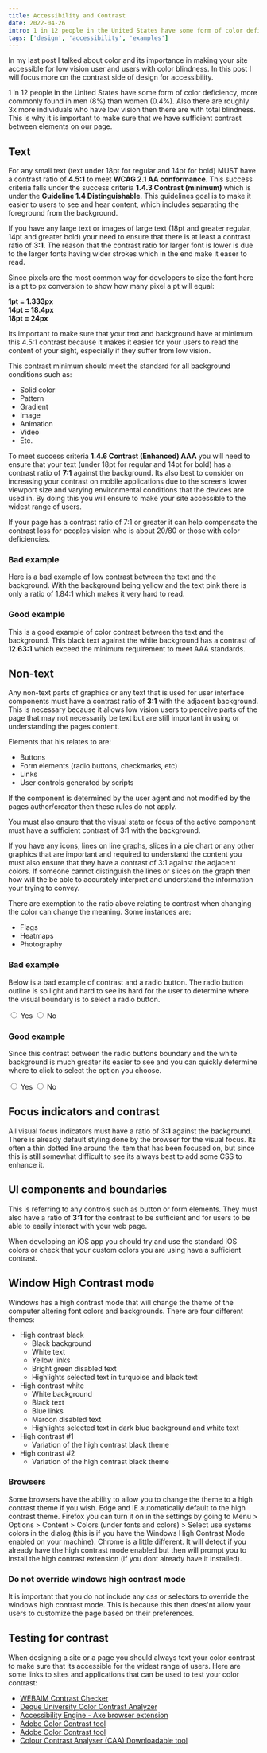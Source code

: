 ```yaml
---
title: Accessibility and Contrast
date: 2022-04-26
intro: 1 in 12 people in the United States have some form of color deficiency, more commonly found in men (8%) than women (0.4%). Also there are roughly 3x more individuals who have low vision then there are with total blindness. This is why it is important to make sure that we have sufficient contrast between elements on our page.
tags: ['design', 'accessibility', 'examples']
---
```


In my last post I talked about color and its importance in making your site accessible for low vision user and users with color blindness. In this post I will focus more on the contrast side of design for accessibility. 

1 in 12 people in the United States have some form of color deficiency, more commonly found in men (8%) than women (0.4%). Also there are roughly 3x more individuals who have low vision then there are with total blindness. This is why it is important to make sure that we have sufficient contrast between elements on our page. 

## Text
For any small text (text under 18pt for regular and 14pt for bold) MUST have a contrast ratio of **4.5:1** to meet **WCAG 2.1 AA conformance**. This success criteria falls under the success criteria **1.4.3 Contrast (minimum)** which is under the **Guideline 1.4 Distinguishable**. This guidelines goal is to make it easier to users to see and hear content, which includes separating the foreground from the background. 

If you have any large text or images of large text (18pt and greater regular, 14pt and greater bold) your need to ensure that there is at least a contrast ratio of **3:1**. The reason that the contrast ratio for larger font is lower is due to the larger fonts having wider strokes which in the end make it easer to read. 

<div class="callout">
    <p>Since pixels are the most common way for developers to size the font here is a pt to px conversion to show how many pixel a pt will equal:</p>
    <p><strong>1pt = 1.333px<br>14pt = 18.4px<br>18pt = 24px</strong></p>
</div>

Its important to make sure that your text and background have at minimum this 4.5:1 contrast because it makes it easier for your users to read the content of your sight, especially if they suffer from low vision. 

This contrast minimum should meet the standard for all background conditions such as: 
- Solid color
- Pattern
- Gradient
- Image
- Animation
- Video
- Etc.

To meet success criteria **1.4.6 Contrast (Enhanced) AAA** you will need to ensure that your text (under 18pt for regular and 14pt for bold) has a contrast ratio of **7:1** against the background. Its also best to consider on increasing your contrast on mobile applications due to the screens lower viewport size and varying environmental conditions that the devices are used in. By doing this you will ensure to make your site accessible to the widest range of users. 

If your page has a contrast ratio of 7:1 or greater it can help compensate the contrast loss for peoples vision who is about 20/80 or those with color deficiencies. 

<div class="example" aria-hidden="true">
    <h3>Bad example</h3>
    <div class="low-contrast">
        <p>Here is a bad example of low contrast between the text and the background. With the background being yellow and the text pink there is only a ratio of 1.84:1 which makes it very hard to read.</p>
    </div>
</div>

<div class="example">
    <h3>Good example</h3>
    <p>This is a good example of color contrast between the text and the background. This black text against the white background has a contrast of <strong>12.63:1</strong> which exceed the minimum requirement to meet AAA standards.</p>
</div>


## Non-text 
Any non-text parts of graphics or any text that is used for user interface components must have a contrast ratio of **3:1** with the adjacent background. This is necessary because it allows low vision users to perceive parts of the page that may not necessarily be text but are still important in using or understanding the pages content. 

Elements that his relates to are: 
- Buttons
- Form elements (radio buttons, checkmarks, etc)
- Links
- User controls generated by scripts

If the component is determined by the user agent and not modified by the pages author/creator then these rules do not apply. 

You must also ensure that the visual state or focus of the active component must have a sufficient contrast of 3:1 with the background. 

If you have any icons, lines on line graphs, slices in a pie chart or any other graphics that are important and required to understand the content you must also ensure that they have a contrast of 3:1 against the adjacent colors. If someone cannot distinguish the lines or slices on the graph then how will the be able to accurately interpret and understand the information your trying to convey. 

<div class="callout">
    <p>There are exemption to the ratio above relating to contrast when changing the color can change the meaning. Some instances are: </p>
    <ul>
        <li>Flags</li>
        <li>Heatmaps</li>
        <li>Photography</li>
    </ul>
</div>

<div class="example" aria-hidden="true">
    <h3>Bad example</h3>
    <p>Below is a bad example of contrast and a radio button. The radio button outline is so light and hard to see its hard for the user to determine where the visual boundary is to select a radio button.</p>
    <div class="low-contrast-radio">
        <label for="yes">
            <input type="radio" id="yes" name="bad-example" /> Yes
        </label>
        <label for="no">
            <input type="radio" id="no" name="bad-example" /> No
        </label>
    </div>
</div>

<div class="example" aria-hidden="true">
    <h3>Good example</h3>
    <p>Since this contrast between the radio buttons boundary and the white background is much greater its easier to see and you can quickly determine where to click to select the option you choose. </p>
  <div>
        <label for="yes">
            <input type="radio" id="yes" name="bad-example" /> Yes
        </label>
        <label for="no">
            <input type="radio" id="no" name="bad-example" /> No
        </label>
    </div>
</div>

## Focus indicators and contrast
All visual focus indicators must have a ratio of **3:1** against the background. There is already default styling done by the browser for the visual focus. Its often a thin dotted line around the item that has been focused on, but since this is still somewhat difficult to see its always best to add some CSS to enhance it. 

## UI components and boundaries

This is referring to any controls such as button or form elements. They must also have a ratio of **3:1** for the contrast to be sufficient and for users to be able to easily interact with your web page. 

<div class="callout">
    <p>When developing an iOS app you should try and use the standard iOS colors or check that your custom colors you are using have a sufficient contrast.</p>
</div>

## Window High Contrast mode
Windows has a high contrast mode that will change the theme of the computer altering font colors and backgrounds. There are four different themes: 
- High contrast black
    - Black background
    - White text
    - Yellow links
    - Bright green disabled text
    - Highlights selected text in turquoise and black text
- High contrast white
    - White background
    - Black text
    - Blue links
    - Maroon disabled text
    - Highlights selected text in dark blue background and white text
- High contrast #1
    - Variation of the high contrast black theme
- High contrast #2
    - Variation of the high contrast black theme
### Browsers
Some browsers have the ability to allow you to change the theme to a high contrast theme if you wish. Edge and IE automatically default to the high contrast theme. Firefox you can turn it on in the settings by going to Menu > Options > Content > Colors (under fonts and colors) > Select use systems colors in the dialog (this is if you have the Windows High Contrast Mode enabled on your machine).
Chrome is a little different. It will detect if you already have the high contrast mode enabled but then will prompt you to install the high contrast extension (if you dont already have it installed). 

### Do not override windows high contrast mode
It is important that you do not include any css or selectors to override the windows high contrast mode. This is because this then does'nt allow your users to customize the page based on their preferences. 

## Testing for contrast
When designing a site or a page you should always text your color contrast to make sure that its accessible for the widest range of users. Here are some links to sites and applications that can be used to test your color contrast: 
- [WEBAIM Contrast Checker](https://webaim.org/resources/contrastchecker) 
- [Deque University Color Contrast Analyzer](https://dequeuniversity.com/color-contrast)
- [Accessibility Engine - Axe browser extension](http://www.deque.com/products/axe/)
- [Adobe Color Contrast tool](https://helpx.adobe.com/ca/creative-cloud/adobe-color-accessibility-tools.html)
- [Adobe Color Contrast tool](https://helpx.adobe.com/ca/creative-cloud/adobe-color-accessibility-tools.html)
- [Colour Contrast Analyser (CAA) Downloadable tool](https://www.tpgi.com/color-contrast-checker/)